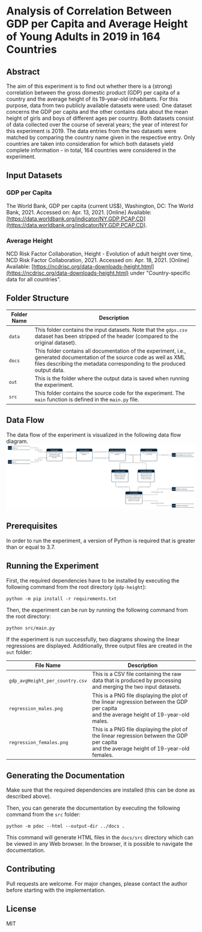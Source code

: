 # Analysis of Correlation Between GDP per Capita and Average Height of Young Adults in 2019 in 164 Countries

## Abstract
The aim of this experiment is to find out whether there is a (strong) correlation between the
gross domestic product (GDP) per capita of a country and the average height of its 19-year-old
inhabitants. For this purpose, data from two publicly available datasets were used: One dataset
concerns the GDP per capita and the other contains data about the mean height of girls and boys of
different ages per country. Both datasets consist of data collected over the course of several years;
the year of interest for this experiment is 2019. The data entries from the two datasets were matched
by comparing the country name given in the respective entry. Only countries are taken into consideration 
for which both datasets yield complete information - in total, 164 countries were considered in the
experiment.

## Input Datasets
### GDP per Capita
The World Bank, GDP per capita (current US$), Washington, DC: The World Bank, 2021. Accessed on:
Apr. 13, 2021. [Online] Available: [https://data.worldbank.org/indicator/NY.GDP.PCAP.CD](https://data.worldbank.org/indicator/NY.GDP.PCAP.CD).

### Average Height
NCD Risk Factor Collaboration, Height - Evolution of adult height over time, NCD Risk Factor Collaboration, 2021.
Accessed on: Apr. 18, 2021. [Online] Available: [https://ncdrisc.org/data-downloads-height.html](https://ncdrisc.org/data-downloads-height.html)
under "Country-specific data for all countries".

## Folder Structure
| Folder Name | Description                                                                                                                                                                                        |
|-------------|----------------------------------------------------------------------------------------------------------------------------------------------------------------------------------------------------|
| `data`       | This folder contains the input datasets. Note that the `gdps.csv` dataset has been stripped of the header (compared to the original dataset).                                                                                         |
| `docs`        | This folder contains all documentation of the experiment, i.e., generated documentation of the source code as well as XML files describing the metadata corresponding to the produced output data. |
| `out`         | This is the folder where the output data is saved when running the experiment.                                                                                                                     |
| `src`         | This folder contains the source code for the experiment. The `main` function is defined in the `main.py` file.                                                                                     |

## Data Flow
The data flow of the experiment is visualized in the following data flow diagram.
![data flow diagram](docs/data_flow/data_flow_diagram.png)

## Prerequisites
In order to run the experiment, a version of Python is required that is greater than or equal to 3.7.

## Running the Experiment
First, the required dependencies have to be installed by executing the following command from the root directory
(`gdp-height`):
```
python -m pip install -r requirements.txt
```

Then, the experiment can be run by running the following command from the root directory:
```
python src/main.py
```

If the experiment is run successfully, two diagrams showing the linear regressions are displayed.
Additionally, three output files are created in the `out` folder:

| File Name                     | Description                                                                                                                                  |
|-------------------------------|----------------------------------------------------------------------------------------------------------------------------------------------|
| `gdp_avgHeight_per_country.csv` | This is a CSV file containing the raw data that is produced by processing<br>and merging the two input datasets.                             |
| `regression_males.png`          | This is a PNG file displaying the plot of the linear regression between the GDP per capita<br>and the average height of 19-year-old males.   |
| `regression_females.png`        | This is a PNG file displaying the plot of the linear regression between the GDP per capita<br>and the average height of 19-year-old females. |


## Generating the Documentation
Make sure that the required dependencies are installed (this can be done as described above).

Then, you can generate the documentation by executing the following command from the `src` folder:
```
python -m pdoc --html --output-dir ../docs .
```

This command will generate HTML files in the `docs/src` directory which can be viewed in any Web browser.
In the browser, it is possible to navigate the documentation.

## Contributing
Pull requests are welcome. For major changes, please contact the author before starting with the implementation.

## License
MIT